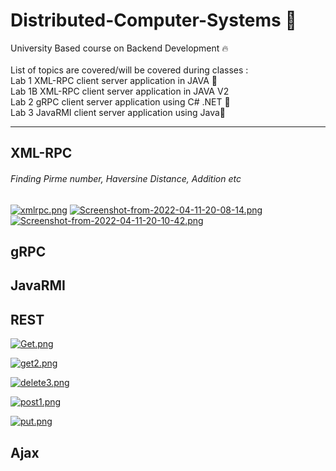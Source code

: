 # Distributed-Computer-Systems 🎯
University Based course on Backend Development 🔥<br>
<br>
List of topics are covered/will be covered during classes :
<br>
Lab 1 XML-RPC client server application in JAVA 📂<br>
Lab 1B XML-RPC client server application in JAVA V2 <br>
Lab 2 gRPC client server application using C# .NET 📗<br>
Lab 3 JavaRMI client server application using Java🎒<br>

-----------------------------------------------------------------------------------------------------------------------------------------------------------
<h2>XML-RPC</h2>
<h6>Finding Pirme number, Haversine Distance, Addition etc</h6>

[![xmlrpc.png](https://i.postimg.cc/hjKZQh2m/xmlrpc.png)](https://postimg.cc/FfnV2F5F)
[![Screenshot-from-2022-04-11-20-08-14.png](https://i.postimg.cc/59q60qBB/Screenshot-from-2022-04-11-20-08-14.png)](https://postimg.cc/nMrHSmwr)
[![Screenshot-from-2022-04-11-20-10-42.png](https://i.postimg.cc/brTJBpyC/Screenshot-from-2022-04-11-20-10-42.png)](https://postimg.cc/JHsMywBZ)

<h2>gRPC</h2>

<h2>JavaRMI</h2>

<h2>REST</h2>

[![Get.png](https://i.postimg.cc/NFrJr3Cr/Get.png)](https://postimg.cc/Lg2BcbpH)

[![get2.png](https://i.postimg.cc/h4zcrhHV/get2.png)](https://postimg.cc/jCbpqqqj)

[![delete3.png](https://i.postimg.cc/zGjrBhgY/delete3.png)](https://postimg.cc/tsYfvYkB)

[![post1.png](https://i.postimg.cc/g0tbyPsM/post1.png)](https://postimg.cc/KKTWFwdL)

[![put.png](https://i.postimg.cc/DfX3GHXg/put.png)](https://postimg.cc/xqnZDsgJ)


<h2>Ajax</h2>
